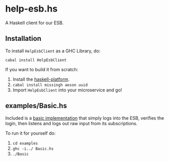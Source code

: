 help-esb.hs
===========

A Haskell client for our ESB.

## Installation
To install `HelpEsbClient` as a GHC Library, do:

```
cabal install HelpEsbClient
```

If you want to build it from scratch:

1. Install the [haskell-platform](https://www.haskell.org/platform).
2. `cabal install missingh aeson uuid`
3. Import `HelpEsbClient` into your microservice and go!

## examples/Basic.hs
Included is a [basic implementation](examples/Basic.hs) that simply logs into the ESB, verifies the login,
then listens and logs out raw input from its subscriptions.

To run it for yourself do:

1. `cd examples`
2. `ghc -i../ Basic.hs`
3. `./Basic`

